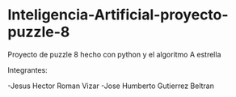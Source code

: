 # Inteligencia-Artificial-proyecto-puzzle-8
Proyecto de puzzle 8 hecho con python y el algoritmo A estrella 


Integrantes: 


-Jesus Hector Roman Vizar
-Jose Humberto Gutierrez Beltran
